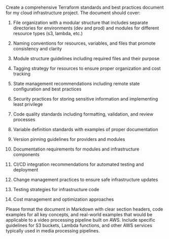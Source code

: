 Create a comprehensive Terraform standards and best practices document for my cloud infrastructure project. The document should cover:

1. File organization with a modular structure that includes separate directories for environments (dev and prod) and modules for different resource types (s3, lambda, etc.)

2. Naming conventions for resources, variables, and files that promote consistency and clarity

3. Module structure guidelines including required files and their purpose

4. Tagging strategy for resources to ensure proper organization and cost tracking

5. State management recommendations including remote state configuration and best practices

6. Security practices for storing sensitive information and implementing least privilege

7. Code quality standards including formatting, validation, and review processes

8. Variable definition standards with examples of proper documentation

9. Version pinning guidelines for providers and modules

10. Documentation requirements for modules and infrastructure components

11. CI/CD integration recommendations for automated testing and deployment

12. Change management practices to ensure safe infrastructure updates

13. Testing strategies for infrastructure code

14. Cost management and optimization approaches

Please format the document in Markdown with clear section headers, code examples for all key concepts, and real-world examples that would be applicable to a video processing pipeline built on AWS. Include specific guidelines for S3 buckets, Lambda functions, and other AWS services typically used in media processing pipelines.